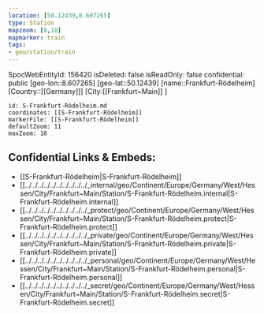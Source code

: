 ```yaml
---
location: [50.12439,8.607265]
type: Station 
mapzoom: [8,18] 
mapmarker: train 
tags:
- geo/station/train
---
```

SpocWebEntityId: 156420
isDeleted: false
isReadOnly: false
confidential: public
[geo-lon::8.607265]
[geo-lat::50.12439]
[name::Frankfurt-Rödelheim]
[Country::[[Germany]]]
[City:[[Frankfurt~Main]] ]


```leaflet
id: S-Frankfurt-Rödelheim.md
coordinates: [[S-Frankfurt-Rödelheim]]
markerFile: [[S-Frankfurt-Rödelheim]]
defaultZoom: 11 
maxZoom: 18
```


## Confidential Links & Embeds: 
- [[S-Frankfurt-Rödelheim|S-Frankfurt-Rödelheim]] 
- [[../../../../../../../../../../_internal/geo/Continent/Europe/Germany/West/Hessen/City/Frankfurt~Main/Station/S-Frankfurt-Rödelheim.internal|S-Frankfurt-Rödelheim.internal]] 
- [[../../../../../../../../../../_protect/geo/Continent/Europe/Germany/West/Hessen/City/Frankfurt~Main/Station/S-Frankfurt-Rödelheim.protect|S-Frankfurt-Rödelheim.protect]] 
- [[../../../../../../../../../../_private/geo/Continent/Europe/Germany/West/Hessen/City/Frankfurt~Main/Station/S-Frankfurt-Rödelheim.private|S-Frankfurt-Rödelheim.private]] 
- [[../../../../../../../../../../_personal/geo/Continent/Europe/Germany/West/Hessen/City/Frankfurt~Main/Station/S-Frankfurt-Rödelheim.personal|S-Frankfurt-Rödelheim.personal]] 
- [[../../../../../../../../../../_secret/geo/Continent/Europe/Germany/West/Hessen/City/Frankfurt~Main/Station/S-Frankfurt-Rödelheim.secret|S-Frankfurt-Rödelheim.secret]] 

